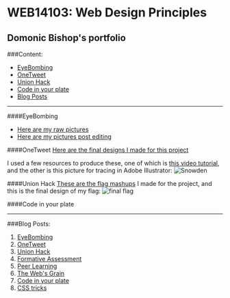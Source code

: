 # WEB14103: Web Design Principles

## Domonic Bishop's portfolio

###Content:
* [EyeBombing](#EyeBombing)
* [OneTweet](#OneTweet)
* [Union Hack](#UnionHack)
* [Code in your plate](#Codeinyourplate)
* [Blog Posts](#Blog-Posts)

---

####EyeBombing <a id="EyeBombing"></a>
* [Here are my raw pictures](https://github.com/FacesInPlacesOrg/eyesbombing/tree/master/raw%20face%20pictures)
* [Here are my pictures post editing](https://github.com/FacesInPlacesOrg/eyesbombing/tree/master/edited%20face%20pictures)

####OneTweet <a id="OneTweet"></a>
[Here are the final designs I made for this project](https://github.com/DomBishop/my-project/tree/master/OneTweetPictures)

I used a few resources to produce these, one of which is [this video tutorial](https://www.youtube.com/watch?v=uzNPfGiYIAs), and the other is this picture for tracing in Adobe Illustrator:
![Snowden](http://prod-upp-image-read.ft.com/92d8bda8-3fd7-11e3-a890-00144feabdc0)

####Union Hack <a id="UnionHack"></a>
[These are the flag mashups](https://github.com/DomBishop/my-project/upload/master) I made for the project, and this is the final design of my flag:
![final flag](http://fourthfloor.raveweb.net/dbishop/wp-content/uploads/sites/2/2016/12/flag-test-1-768x382.png)

####Code in your plate <a id="Codeinyourplate"></a>

---

###Blog Posts: <a id="Blog-Posts"></a>
1. [EyeBombing](http://fourthfloor.raveweb.net/dbishop/2016/10/08/eyebombing/)
2. [OneTweet](http://fourthfloor.raveweb.net/dbishop/2016/10/12/onetweet/)
3. [Union Hack](http://fourthfloor.raveweb.net/dbishop/2016/11/14/the-union-hack/)
4. [Formative Assessment](http://fourthfloor.raveweb.net/dbishop/2016/12/02/formative-assessment/)
5. [Peer Learning](http://fourthfloor.raveweb.net/dbishop/2016/11/29/mini-lesson-reflection/)
6. [The Web's Grain](http://fourthfloor.raveweb.net/dbishop/2016/12/02/the-webs-grain/)
7. [Code in your plate](http://fourthfloor.raveweb.net/dbishop/2016/12/02/code-in-your-plate/)
8. [CSS tricks](http://fourthfloor.raveweb.net/dbishop/2016/12/02/how-to-use-position-fixed/)
